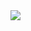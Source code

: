 

<img src='https://user-images.githubusercontent.com/74038190/225813708-98b745f2-7d22-48cf-9150-083f1b00d6c9.gif' />
